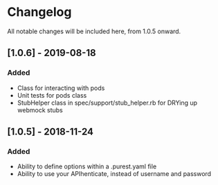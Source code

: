 # Changelog
All notable changes will be included here, from 1.0.5 onward.

## [1.0.6] - 2019-08-18
### Added
- Class for interacting with pods
- Unit tests for pods class
- StubHelper class in spec/support/stub_helper.rb for DRYing up webmock stubs

## [1.0.5] - 2018-11-24
### Added
- Ability to define options within a .purest.yaml file
- Ability to use your APIhenticate, instead of username and password
